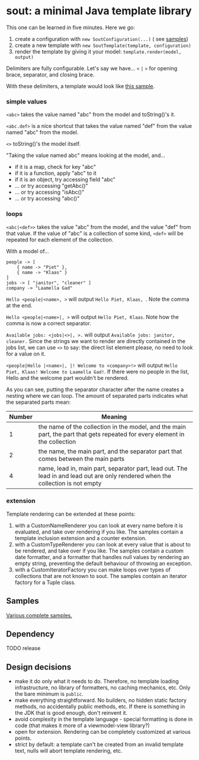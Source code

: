 # sout: a minimal Java template library

This one can be learned in five minutes. Here we go:

1. create a configuration with `new SoutConfiguration(...)` (
   see [samples](src/test/java/com/laamella/examples/ExamplesTest.java))
2. create a new template with `new SoutTemplate(template, configuration)`
3. render the template by giving it your model: `template.render(model, output)`

Delimiters are fully configurable. Let's say we have... `<` `|` `>` for opening brace, separator, and closing brace.

With these delimiters, a template would look
like [this sample](https://github.com/matozoid/sout/blob/master/src/test/resources/templates/hello.sout).

### simple values

`<abc>` takes the value named "abc" from the model and toString()'s it.

`<abc.def>` is a nice shortcut that takes the value named "def" from the value named "abc" from the model.

`<>` toString()'s the model itself.

"Taking the value named abc" means looking at the model, and...

- if it is a map, check for key "abc"
- if it is a function, apply "abc" to it
- if it is an object, try accessing field "abc"
- ... or try accessing "getAbc()"
- ... or try accessing "isAbc()"
- ... or try accessing "abc()"

### loops

`<abc|<def>>` takes the value "abc" from the model, and the value "def" from that value. If the value of "abc" is a
collection of some kind, `<def>` will be repeated for each element of the collection.

With a model of...

```
people -> [
    { name -> "Piet" },
    { name -> "Klaas" }
]
jobs -> [ "janitor", "cleaner" ]
company -> "Laamella Gad"
```

`Hello <people|<name>, >` will output `Hello Piet, Klaas, `. Note the comma at the end.

`Hello <people|<name>|, >` will output `Hello Piet, Klaas`. Note how the comma is now a correct separator.

`Available jobs: <jobs|<>|, >.` will output `Available jobs: janitor, cleaner.` Since the strings we want to render are
directly contained in the jobs list, we can use `<>` to say: the direct list element please, no need to look for a value
on it.

`<people|Hello |<name>|, |! Welcome to <company>!>` will output `Hello Piet, Klaas! Welcome to Laamella Gad!`. If there
were no people in the list, Hello and the welcome part wouldn't be rendered.

As you can see, putting the separator character after the name creates a nesting where we can loop. The amount of
separated parts indicates what the separated parts mean:

| Number | Meaning |
| --- |  --- |
| 1 | the name of the collection in the model, and the main part, the part that gets repeated for every element in the collection |
| 2 | the name, the main part, and the separator part that comes between the main parts |
| 4 | name, lead in, main part, separator part, lead out. The lead in and lead out are only rendered when the collection is not empty |

### extension

Template rendering can be extended at these points:

1. with a CustomNameRenderer you can look at every name before it is evaluated, and take over rendering if you like. The
   samples contain a template inclusion extension and a counter extension.
2. with a CustomTypeRenderer you can look at every value that is about to be rendered, and take over if you like. The
   samples contain a custom date formatter, and a formatter that handles null values by rendering an empty string,
   preventing the default behaviour of throwing an exception.
3. with a CustomIteratorFactory you can make loops over types of collections that are not known to sout. The samples
   contain an iterator factory for a Tuple class.

## Samples

[Various complete samples.](src/test/java/com/laamella/examples/ExamplesTest.java)

## Dependency

TODO release

## Design decisions

- make it do only what it needs to do. Therefore, no template loading infrastructure, no library of formatters, no
  caching mechanics, etc. Only the bare minimum is `public`.
- make everything straightforward. No builders, no hidden static factory methods, no accidentally public methods, etc.
  If there is something in the JDK that is good enough, don't reinvent it.
- avoid complexity in the template language - special formatting is done in code (that makes it more of a viewmodel-view
  library?)
- open for extension. Rendering can be completely customized at various points.
- strict by default: a template can't be created from an invalid template text, nulls will abort template rendering,
  etc.